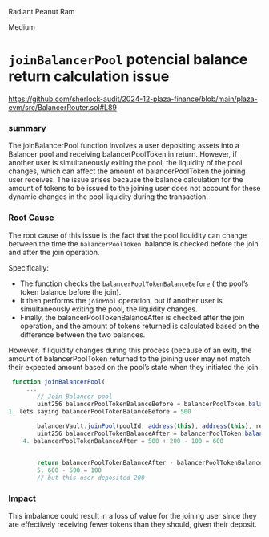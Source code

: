 Radiant Peanut Ram

Medium

# `joinBalancerPool` potencial balance return calculation issue

https://github.com/sherlock-audit/2024-12-plaza-finance/blob/main/plaza-evm/src/BalancerRouter.sol#L89


### summary
The joinBalancerPool function involves a user depositing assets into a Balancer pool and receiving balancerPoolToken in return. However, if another user is simultaneously exiting the pool, the liquidity of the pool changes, which can affect the amount of balancerPoolToken the joining user receives. The issue arises because the balance calculation for the amount of tokens to be issued to the joining user does not account for these dynamic changes in the pool liquidity during the transaction.

### Root Cause
The root cause of this issue is the fact that the pool liquidity can change between the time the `balancerPoolToken `balance is checked before the join and after the join operation.

Specifically:

- The function checks the `balancerPoolTokenBalanceBefore` ( the pool’s token balance before the join).
- It then performs the `joinPool` operation, but if another user is simultaneously exiting the pool, the liquidity changes.
- Finally, the balancerPoolTokenBalanceAfter is checked after the join operation, and the amount of tokens returned is calculated based on the difference between the two balances.

However, if liquidity changes during this process (because of an exit), the amount of balancerPoolToken returned to the joining user may not match their expected amount based on the pool’s state when they initiated the join.

```javascript
 function joinBalancerPool(
     ...
        // Join Balancer pool
        uint256 balancerPoolTokenBalanceBefore = balancerPoolToken.balanceOf(address(this)); 
1. lets saying balancerPoolTokenBalanceBefore = 500

        balancerVault.joinPool(poolId, address(this), address(this), request);  // 2. Joins with 200  3. someone exits the pool (taking 100 )
        uint256 balancerPoolTokenBalanceAfter = balancerPoolToken.balanceOf(address(this)); 
    4. balancerPoolTokenBalanceAfter = 500 + 200 - 100 = 600
        

        return balancerPoolTokenBalanceAfter - balancerPoolTokenBalanceBefore; 
        5. 600 - 500 = 100
        // but this user deposited 200
```

### Impact
This imbalance could result in a loss of value for the joining user since they are effectively receiving fewer tokens than they should, given their deposit.




